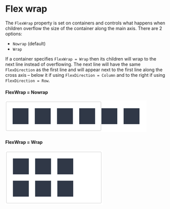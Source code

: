 # Flex wrap

The `FlexWrap` property is set on containers and controls what happens when children overflow the size of the container along the main axis. There are 2 options:

- `Nowrap` (default)
- `Wrap`

If a container specifies `FlexWrap = Wrap` then its children will wrap to the next line instead of overflowing. The next line will have the same `FlexDirection` as the first line and will appear next to the first line along the cross axis – below it if using `FlexDirection = Column` and to the right if using `FlexDirection = Row`.

#### FlexWrap = Nowrap

![WX20171024-174104](/upload_imgs/yoga-doc-assets/WX20171024-174104.png)

#### FlexWrap = Wrap

![WX20171024-174117](/upload_imgs/yoga-doc-assets/WX20171024-174117.png)